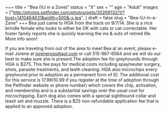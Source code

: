 +++
title = "Bea (VJ in a Zone)"
status = "X"
sex = ""
age = "Adult"
images = ["http://photos.petfinder.com/photos/pets/30268132/1/?bust=1410464631&width=500&-x.jpg",
]
draft = false
slug = "Bea-VJ-in-a-Zone"
+++
Bea just came to HGA from the track on 9/7/14. She is a nice brindle female who looks to either be OK with cats or cat-correctable. Her foster family reports she is quickly learning the ins & outs of retired life. More info soon!

If you are traveling from out of the area to meet Bea at an event, please e-mail Jorene at joreneross@aol.com or call 515-967-6564 and we will do our best to make sure she is present.The adoption fee for greyhounds through HGA is $275. This fee pays for medical costs including spay/neuter surgery, shots, parasite treatments, and teeth cleaning. HGA also microchips every greyhound prior to adoption as a permanent form of ID. The additional cost for this service is $17.99 ($10.99 if you register at the time of adoption through the Petfinder website or phone number) which covers the chip, activation, and membership and is a substantial savings over the usual cost for microchipping. Each dog also comes with a special sighthound collar and leash set and muzzle. There is a $25 non-refundable application fee that is applied to an approved adoption.
